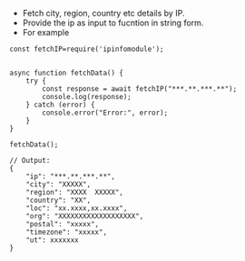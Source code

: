 * Fetch city, region, country etc details by IP.
* Provide the ip as input to fucntion in string form.
* For example
```
const fetchIP=require('ipinfomodule');


async function fetchData() {
    try {
        const response = await fetchIP("***.**.***.**");
        console.log(response);
    } catch (error) {
        console.error("Error:", error);
    }
}

fetchData();

// Output:
{
    "ip": "***.**.***.**",
    "city": "XXXXX",
    "region": "XXXX  XXXXX",
    "country": "XX",
    "loc": "xx.xxxx,xx.xxxx",
    "org": "XXXXXXXXXXXXXXXXXXX",
    "postal": "xxxxx",
    "timezone": "xxxxx",
    "ut": xxxxxxx
}
```                 

